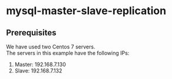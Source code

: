 # mysql-master-slave-replication
## Prerequisites
We have used two Centos 7 servers.<br/>
The servers in this example have the following IPs:<br/>
1. Master: 192.168.7.130<br/>
2. Slave: 192.168.7.132<br/>

